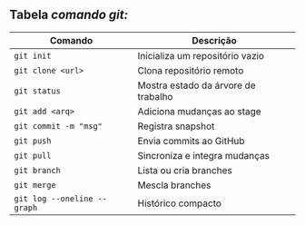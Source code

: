 ## Tabela *comando git:*
   | Comando                     | Descrição                           |
   | --------------------------- | ----------------------------------- |
   | `git init`                  | Inicializa um repositório vazio     |
   | `git clone <url>`           | Clona repositório remoto            |
   | `git status`                | Mostra estado da árvore de trabalho |
   | `git add <arq>`             | Adiciona mudanças ao stage          |
   | `git commit -m "msg"`       | Registra snapshot                   |
   | `git push`                  | Envia commits ao GitHub             |
   | `git pull`                  | Sincroniza e integra mudanças       |
   | `git branch`                | Lista ou cria branches              |
   | `git merge`                 | Mescla branches                     |
   | `git log --oneline --graph` | Histórico compacto                  |
